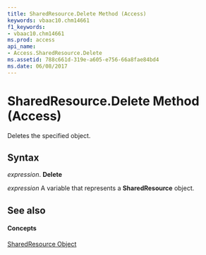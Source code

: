 ```yaml
---
title: SharedResource.Delete Method (Access)
keywords: vbaac10.chm14661
f1_keywords:
- vbaac10.chm14661
ms.prod: access
api_name:
- Access.SharedResource.Delete
ms.assetid: 788c661d-319e-a605-e756-66a8fae84bd4
ms.date: 06/08/2017
---
```



# SharedResource.Delete Method (Access)

Deletes the specified object.


## Syntax

 _expression_. **Delete**

 _expression_ A variable that represents a **SharedResource** object.


## See also


#### Concepts


[SharedResource Object](sharedresource-object-access.md)

